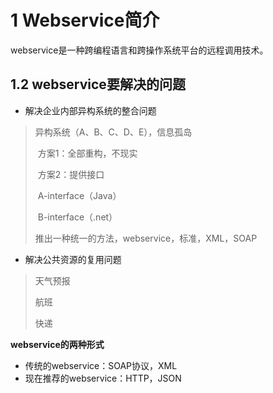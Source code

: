 # 1 Webservice简介

webservice是一种跨编程语言和跨操作系统平台的远程调用技术。

## 1.2 webservice要解决的问题

- 解决企业内部异构系统的整合问题

> 异构系统（A、B、C、D、E），信息孤岛
>
> ​	方案1：全部重构，不现实
>
> ​	方案2：提供接口
>
> ​		A-interface（Java）
>
> ​		B-interface（.net）
>
> 推出一种统一的方法，webservice，标准，XML，SOAP

- 解决公共资源的复用问题

> 天气预报
>
> 航班
>
> 快递

**webservice的两种形式**

- 传统的webservice：SOAP协议，XML
- 现在推荐的webservice：HTTP，JSON

